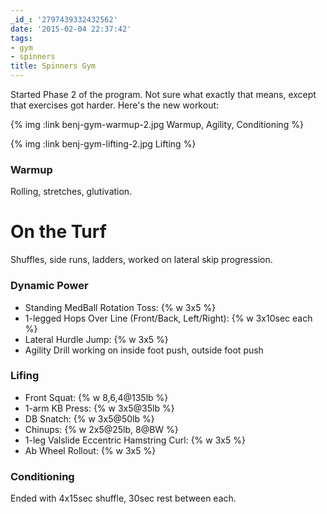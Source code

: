 ```yaml
---
_id_: '2797439332432562'
date: '2015-02-04 22:37:42'
tags:
- gym
- spinners
title: Spinners Gym
---
```


Started Phase 2 of the program. Not sure what exactly that means, except that exercises got harder. Here's the new workout:

{% img :link benj-gym-warmup-2.jpg Warmup, Agility, Conditioning %}

{% img :link benj-gym-lifting-2.jpg Lifting %}

### Warmup

Rolling, stretches, glutivation.

# On the Turf

Shuffles, side runs, ladders, worked on lateral skip progression.

### Dynamic Power

- Standing MedBall Rotation Toss: {% w 3x5 %}
- 1-legged Hops Over Line (Front/Back, Left/Right): {% w 3x10sec each %}
- Lateral Hurdle Jump: {% w 3x5 %}
- Agility Drill working on inside foot push, outside foot push

### Lifing

- Front Squat: {% w 8,6,4@135lb %}
- 1-arm KB Press: {% w 3x5@35lb %}
- DB Snatch: {% w 3x5@50lb %}
- Chinups: {% w 2x5@25lb, 8@BW %}
- 1-leg Valslide Eccentric Hamstring Curl: {% w 3x5 %}
- Ab Wheel Rollout: {% w 3x5 %}

### Conditioning

Ended with 4x15sec shuffle, 30sec rest between each.
